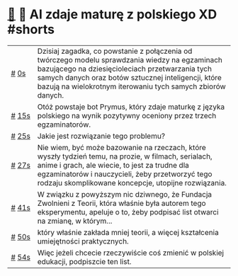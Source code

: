 # [🔗](https://www.youtube.com/watch?v=fdwRY_2TepU) 🤖 AI zdaje maturę z polskiego XD #shorts

<table>
    <tr id="t0">
        <td><a href="#t0">#</a>&nbsp;<a href="https://www.youtube.com/watch?v=fdwRY_2TepU&t=0">0s</a></td>
        <td>Dzisiaj zagadka, co powstanie z połączenia od twórczego modelu sprawdzania wiedzy na egzaminach bazującego na dziesięcioleciach przetwarzania tych samych danych oraz botów sztucznej inteligencji, które bazują na wielokrotnym iterowaniu tych samych zbiorów danych.</td>
    </tr>
    <tr id="t15">
        <td><a href="#t15">#</a>&nbsp;<a href="https://www.youtube.com/watch?v=fdwRY_2TepU&t=15">15s</a></td>
        <td>Otóż powstaje bot Prymus, który zdaje maturkę z języka polskiego na wynik pozytywny oceniony przez trzech egzaminatorów.</td>
    </tr>
    <tr id="t25">
        <td><a href="#t25">#</a>&nbsp;<a href="https://www.youtube.com/watch?v=fdwRY_2TepU&t=25">25s</a></td>
        <td>Jakie jest rozwiązanie tego problemu?</td>
    </tr>
    <tr id="t27">
        <td><a href="#t27">#</a>&nbsp;<a href="https://www.youtube.com/watch?v=fdwRY_2TepU&t=27">27s</a></td>
        <td>Nie wiem, być może bazowanie na rzeczach, które wyszły tydzień temu, na prozie, w filmach, serialach, anime i grach, ale wiecie, to jest za trudne dla egzaminatorów i nauczycieli, żeby przetworzyć tego rodzaju skomplikowane koncepcje, utopijne rozwiązania.</td>
    </tr>
    <tr id="t41">
        <td><a href="#t41">#</a>&nbsp;<a href="https://www.youtube.com/watch?v=fdwRY_2TepU&t=41">41s</a></td>
        <td>W związku z powyższym nic dziwnego, że Fundacja Zwolnieni z Teorii, która właśnie była autorem tego eksperymentu, apeluje o to, żeby podpisać list otwarci na zmianę, w którym...</td>
    </tr>
    <tr id="t50">
        <td><a href="#t50">#</a>&nbsp;<a href="https://www.youtube.com/watch?v=fdwRY_2TepU&t=50">50s</a></td>
        <td>który właśnie zakłada mniej teorii, a więcej kształcenia umiejętności praktycznych.</td>
    </tr>
    <tr id="t54">
        <td><a href="#t54">#</a>&nbsp;<a href="https://www.youtube.com/watch?v=fdwRY_2TepU&t=54">54s</a></td>
        <td>Więc jeżeli chcecie rzeczywiście coś zmienić w polskiej edukacji, podpiszcie ten list.</td>
    </tr>
</table>